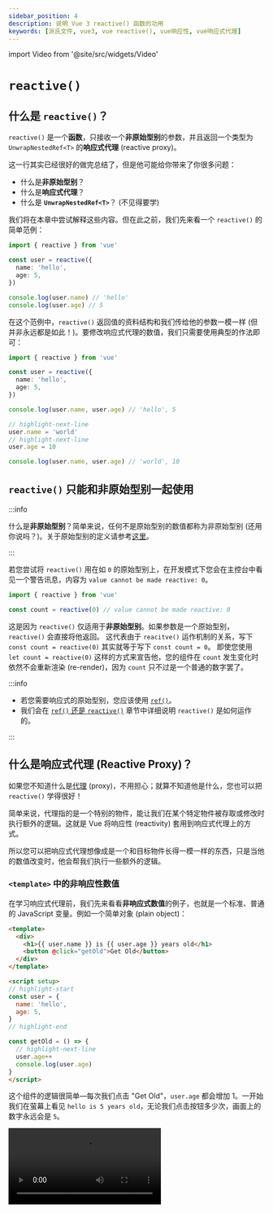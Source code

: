 ```yaml
---
sidebar_position: 4
description: 说明 Vue 3 reactive() 函数的功用
keywords: [派氏文件, vue3, vue reactive(), vue响应性, vue响应式代理]
---
```


import Video from '@site/src/widgets/Video'

# `reactive()`

## 什么是 `reactive()`？

`reactive()` 是一个**函数**，只接收一个**非原始型别**的参数，并且返回一个类型为 `UnwrapNestedRef<T>` 的**响应式代理** (reactive proxy)。

这一行其实已经很好的做完总结了，但是他可能给你带来了你很多问题：

- 什么是**非原始型别**？
- 什么是**响应式代理**？
- 什么是 **`UnwrapNestedRef<T>`**？ (不见得要学)

我们将在本章中尝试解释这些内容。但在此之前，我们先来看一个 `reactive()` 的简单范例：

```ts showLineNumbers
import { reactive } from 'vue'

const user = reactive({
  name: 'hello',
  age: 5,
})

console.log(user.name) // 'hello'
console.log(user.age) // 5
```

在这个范例中，`reactive()` 返回值的资料结构和我们传给他的参数一模一样 (但并非永远都是如此！)。要修改响应式代理的数值，我们只需要使用典型的作法即可：

```ts showLineNumbers
import { reactive } from 'vue'

const user = reactive({
  name: 'hello',
  age: 5,
})

console.log(user.name, user.age) // 'hello', 5

// highlight-next-line
user.name = 'world'
// highlight-next-line
user.age = 10

console.log(user.name, user.age) // 'world', 10
```

## `reactive()` 只能和非原始型别一起使用

:::info

什么是**非原始型别**？简单来说，任何不是原始型别的数值都称为非原始型别 (还用你说吗？)。关于原始型别的定义请参考[这里](https://developer.mozilla.org/en-US/docs/Glossary/Primitive)。

:::

若您尝试将 `reactive()` 用在如 `0` 的原始型别上，在开发模式下您会在主控台中看见一个警告讯息，内容为 `value cannot be made reactive: 0`。

```ts showLineNumbers
import { reactive } from 'vue'

const count = reactive(0) // value cannot be made reactive: 0
```

这是因为 `reactive()` 仅适用于**非原始型别**。如果参数是一个原始型别，`reactive()` 会直接将他返回。
这代表由于 `reacitve()` 运作机制的关系，写下 `const count = reactive(0)` 其实就等于写下 `const count = 0`。
即使您使用 `let count = reactive(0)` 这样的方式来宣告他，您的组件在 `count` 发生变化时依然不会重新渲染 (re-render)，因为 `count` 只不过是一个普通的数字罢了。

:::info

- 若您需要响应式的原始型别，您应该使用 [`ref()`](./ref-and-ref#什么是-ref)。
- 我们会在 [`ref()` 还是 `reactive()`](./ref-or-reactive#reactive-的运作原理) 章节中详细说明 `reactive()` 是如何运作的。

:::

## 什么是响应式代理 (Reactive Proxy)？

如果您不知道什么是[代理](https://developer.mozilla.org/en-US/docs/Web/JavaScript/Reference/Global_Objects/Proxy) (proxy)，不用担心；就算不知道他是什么，您也可以把 `reactive()` 学得很好！

简单来说，代理指的是一个特别的物件，能让我们在某个特定物件被存取或修改时执行额外的逻辑。这就是 Vue 将响应性 (reactivity) 套用到响应式代理上的方式。

所以您可以把响应式代理想像成是一个和目标物件长得一模一样的东西，只是当他的数值改变时，他会帮我们执行一些额外的逻辑。

### `<template>` 中的非响应性数值

在学习响应式代理前，我们先来看看**非响应式数值**的例子，也就是一个标准、普通的 JavaScript 变量。例如一个简单对象 (plain object)：

```html title="非响应式数值" showLineNumbers
<template>
  <div>
    <h1>{{ user.name }} is {{ user.age }} years old</h1>
    <button @click="getOld">Get Old</button>
  </div>
</template>

<script setup>
// highlight-start
const user = {
  name: 'hello',
  age: 5,
}
// highlight-end

const getOld = () => {
  // highlight-next-line
  user.age++
  console.log(user.age)
}
</script>
```

这个组件的逻辑很简单—每次我们点击 "Get Old"，`user.age` 都会增加 1。一开始我们在萤幕上看见 `hello is 5 years old`，无论我们点击按钮多少次，画面上的数字永远会是 `5`。

<Video src="/video/vue3/reactive_non-reactive-value.mp4" />

发生这种情况的原因是 `user` 不是一个使用 `ref()` 或 `reactive()` 宣告出来的响应式数值。由于它是一个非响应式数值，我们的组件根本不在乎他发生了什么变化。即使 `user.age` 的数值的确改变了，我们的组件还是没有重新渲染。


### `<template>` 中的响应式代理

现在我们来看看**响应式代理**的例子：

```html title="响应式代理" showLineNumbers
<template>
  <div>
    <h1>{{ user.name }} is {{ user.age }} years old</h1>
    <button @click="getOld">Get Old</button>
  </div>
</template>

<script setup>
import { reactive } from 'vue'

// highlight-start
const user = reactive({
  name: 'hello',
  age: 5,
})
// highlight-end

const getOld = () => {
  // highlight-next-line
  user.age++
  console.log(user.age)
}
</script>
```

这个组件和上面那个几乎一样，唯一的差别是我们现在使用 `reactive()` 来宣告 `user`。随意点击按钮几次，您会发现组件终于按照预期的重新渲染了。

<Video src="/video/vue3/reactive_reactive-proxy.mp4" />

为什么使用 `reactive()` 就会产生这样的差别呢？原因是 Vue 的组件被设计成在预设情况下，只有在**响应式代理**或是 **`Ref<T>`** 的数值发生变化时，才会重新渲染。所以只要我们没有使用 `reactive()` 或 `ref()` 来宣告 `user`，我们的组件就不会在他发生变化时重新渲染，因为 `user` 既不是响应式代理，也不是 `Ref<T>`。

### 同时使用响应式和非响应式数值

请注意，这并不代表非响应性数值的改变永远不会被呈现在画面上。我们来看看下面这个例子：

```html title="同时使用响应式和非响应式数值" showLineNumbers
<template>
  <div>
    <h1>{{ cat.name }} is {{ dog.age }} years old</h1>
    <button @click="changeName">Change Name</button>
    <button @click="getOld">Get Old</button>
  </div>
</template>

<script setup>
import { reactive } from 'vue'

// highlight-start
const cat = reactive({
  name: 'hello',
})
// highlight-end

const changeName = () => {
  // highlight-next-line
  cat.name += 'o'
}

// highlight-start
const dog = {
  age: 5,
}
// highlight-end

const getOld = () => {
  // highlight-next-line
  dog.age++
}
</script>
```

在这个范例中，我们同时使用了响应式和非响应式数值。他的逻辑很简单—点击 "Change Name" 会在 `cat.name` 的后面加上一个 `o`，而点击 "Get Old" 会使得 `dog.age` 增加 1。

我们在这里将 `cat` 宣告为响应式代理，`dog` 则是被宣告为非响应式数值。我们知道 `cat` 的改变会导致组件重新渲染，而 `dog` 的改变则不会，因为 `cat` 是一个响应式代理的缘故。

一开始我们随意点击 "Change Name" 几次，每次点击组件都会重新渲染，画面上的 `hello` 会随着每次的点击逐次增加一个 `o`。

<Video src="/video/vue3/reactive_both-0.mp4" />

接下来我们点击 "Get Old" 几次，这次组件并没有重新渲染。这在我们的预料之内，因为 `dog` 既不是响应式代理也不是 `Ref<T>`。

<Video src="/video/vue3/reactive_both-1.mp4" />

接着我们回头点击 "Change Name" 一次，奇怪的事就发生了—画面上的 `5` 竟然改变了！

<Video src="/video/vue3/reactive_both-2.mp4" />

很让人困惑对吧？这背后的祕密是：

- 当我们点击 "Get Old" 时，`dog.age` 的数值的确改变了，只是这个变化并没有被反应在画面上，因为组件并没有重新渲染。
- 当我们点击 "Change Name" 时，`cat.name` 发生了变化；因为 `cat` 是一个响应式代理，组件便会随着这个变化而重新渲染，于是他就从 `<script>` 中抓取变量最新的状态，并将他们显示在画面上。

因此在使用 Vue 3 时，你应该**极力避免在 `<template>` 中混用响应式和非响应式数值**，因为这样的写法更容易导致 bug 的出现。知道何时该将变量宣告为响应式是很重要的，一个简单的判断基准是：

- 若某个数值**会发生变化**，而且**使用者必须在画面上观察到他的变化**，那么就使用 `ref()` 或是 `reactive()` 来将他宣告成响应式数值。
- 否则就不要将他宣告成响应式数值。

## 响应式代理的响应性

### 解构赋值 (Destructing Assignment) 会破坏响应性吗？

开发人员常犯的一个错误是，他们将原始型别属性从响应式代理中取出，将他们分配给一些变量，并认为他们仍然具有响应性。这种情况最常发生在解构赋值上面：

```ts showLineNumbers
import { reactive } from 'vue'

const user = reactive({
  child: {
    name: 'hello',
  },
})

// highlight-next-line
const { child } = user

console.log(user.child.name, child.name) // 'hello', 'hello'

// highlight-next-line
child.name = 'world'

console.log(user.child.name, child.name) // 'world', 'world'
```

这个范例展示了一个常见的误解，即所有我们从响应式代理身上拿到的数值都会「连接」到源头，实际上并非如此！例如：

```ts showLineNumbers
import { reactive } from 'vue'

const user = reactive({
  name: 'hello',
  age: 5,
})

// highlight-next-line
const { name: myName, age: myAge } = user

console.log(user.name, myName) // 'hello', 'hello'
console.log(user.age, myAge) // 5, 5
```

我们心想「好，现在 `myName` 和 `myAge` 一定和 `user` 连接在一起了」，接着便去修改 `user.name` 和 `user.age` 的数值：

```ts showLineNumbers
import { reactive } from 'vue'

const user = reactive({
  name: 'hello',
  age: 5,
})

const { name: myName, age: myAge } = user

console.log(user.name, myName) // 'hello', 'hello'
console.log(user.age, myAge) // 5, 5

// highlight-next-line
user.name = 'world'
// highlight-next-line
user.age = 10

console.log(user.name, myName) // 'world', 'hello'
console.log(user.age, myAge) // 10, 5
```

如您所见，我们对 `user` 所造成的改动完全没有影响到 `myName` 和 `myAge` (反之亦然)。

为什么在第一个范例中，修改 `child.name` 的确影响到了 `user.child`，但同样的情况却无法在第二个范例中被观察到呢？

_这是我们在 `reactive()` 身上使用解构赋值所导致的问题吗？_

这么说不太对。即便我们把它写成 `const myName = user.name`，同样的情况还是会发生 (因为那正是解构赋值所做的事情)，所以把问题都推到解构赋值身上是不正确的。

答案其实很间单。我们需只要复习一下变量在 JavaScript 中运作的方式，您马上就会了解其中的原因了！

在 JavaScript 中，数值只能经由两种方式被传递—**传值**或是**传参考**。原始型别总是透过**传值**的方式被传递，而非原始型别总是透过**传参考**的方式被传递。因此，透过写下 `const { name: myName, age: myName } = user`，我们其实就是在写：

```js showLineNumbers
const myName = user.name
const myAge = user.age
```

因为 `user.name` (字串) 和 `user.age` (数字) 皆属于**原始型别**，他们会以**传值**的方式被传递给 `myName` 和 `myAge`；意思就是说 `myName` 和 `myAge` 会是有着新记忆体位置的新变量，于是就和 `user`「断线」了。

所以单从程式方面来说，只要目标值是非原始型别，您就可以随心所欲地对着 `reactive()` 使用解构赋值。但是我们还是不建议这么做，因为那会使得变量之间表现出不同的行为 (有些具有响应性，有些则没有)。

### 如何保持响应性

所以是否存在一个方法让我们在对着 `reactive()` 使用解构赋值的同时，又能保有变量的响应性呢？有的！最接近的解决方案是 [`toRef()`](https://vuejs.org/api/reactivity-utilities.html#toref) 和 [`toRefs()`](https://vuejs.org/api/reactivity-utilities.html#torefs)。

`toRef()` 和 `toRefs()` 的功能和他们的名称所描述的的一样—将某个东西转换为 `Ref<T>` 的形式。这两个函数非常相近，但还是有一点小差异；总的来说，**`toRefs()` = 很多个 `toRef()`**。例如：

```ts showLineNumbers
import { reactive, toRef, toRefs } from 'vue'

const user = reactive({
  name: 'hello',
  age: 5,
})

// 我们可以这么做：
// highlight-start
const name = toRef(user, 'name')
const age = toRef(user, 'age')
// highlight-end

// 或是这样：
// highlight-next-line
const { name, age } = toRefs(user)
```

大多数情况我们会使用 `toRefs()`，因为他比 `toRef()` 更方便一些，但结果是一样的。使用 `toRef()` 和 `toRefs()` 所产生的 `Ref<T>` 总是会连接到来源，这意味着响应性将被保留。透过使用 `toRef()` 和 `toRefs()`，我们再也不需要担心属性是否是原始型别。只要将他转换为 `Ref<T>` 的形式，一切就能按照我们所预期的方式运作！


:::info

在上面的例子中，如果我们把 `toRefs()` 换成 `ref()` 会得到相同的结果吗？例如：

```ts showLineNumbers
import { reactive, ref } from 'vue'

const user = reactive({
  name: 'hello',
  age: 5,
})

// 原本是这个样子：
const { name, age } = toRefs(user)

// 换成这种作法会得到一样的结果吗？
// highlight-start
const name = ref(user.name)
const age = ref(user.age)
// highlight-end
```

答案是**不会** — `name` 和 `age` **并不会**和 `user` 连接起来。他们会被视为是独立的 `Ref<T>`。

这是因为 `user.name` 和 `user.age` 都是原始型别的数值，他们会以**传值**的方式被传递给 `ref()`。所以写下 `const name = ref(user.name)` 就会等于写下 `const name = ref('hello')`，代表我们建立了一个新的 `Ref<T>`，只不过是初始值是 `hello` 罢了。

此外，虽然 `ref()` 和 `toRef()` 的返回值都是 `Ref<T>` 介面，他们返回的其实是有着不同逻辑的类别实体。

另外要注意的是，如果目标数值属于非原始型别，`ref()` 和 `toRef()` 所产生的 `Ref<T>` 都会连接到来源，而且他们的更新都会导致组件重新渲染。例如：


```ts showLineNumbers
import { reactive, ref, toRef } from 'vue'

const user = reactive({
  name: 'hello',
  child: {
    age: 5,
  },
})

// highlight-start
const cat = ref(user.child)
const dog = toRef(user, 'child')
// highlight-end

console.log(user.child.age, cat.value.age, dog.value.age) // 5, 5, 5

// highlight-next-line
cat.value.age = 10

console.log(user.child.age, cat.value.age, dog.value.age) // 10, 10, 10

// highlight-next-line
dog.value.age = 15

console.log(user.child.age, cat.value.age, dog.value.age) // 15, 15, 15
```

简单来说，只有在我们要宣告新变量，而且没有参考任何来源的时候才使用 `ref()`；而 `toRef()` 和 `toRefs()` 则是用在依据某个来源来宣告新变量，同时保有响应性的状况。

:::

## 什么是 `UnwrapNestedRef<T>`

`UnwrapNestedRef<T>` 是 `reactive()` 的**返回型别**。由于您的 IDE 可能已经帮您把最复杂的部分做完了，我们其实不见得需要学习这个型别，因此我们认为不要把它放在这里比较好，而且他也有点复杂。不过如果您对它仍然有兴趣，您可以透过阅读 [`UnwrapNestedRef<T>`](./unwrap-nested-ref) 章节来了解他！